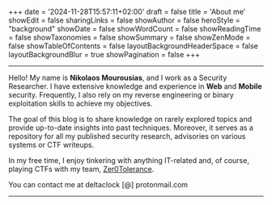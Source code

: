 +++
date = '2024-11-28T15:57:11+02:00'
draft = false
title = 'About me'
showEdit = false
sharingLinks = false
showAuthor = false
heroStyle = "background"
showDate = false
showWordCount = false
showReadingTime = false
showTaxonomies = false
showSummary = false
showZenMode = false
showTableOfContents = false
layoutBackgroundHeaderSpace = false
layoutBackgroundBlur = true
showPagination = false
+++

***

Hello! My name is **Nikolaos Mourousias**, and I work as a Security Researcher. I have extensive knowledge and experience in **Web** and **Mobile** security. Frequently, I also rely on my reverse engineering or binary exploitation skills to achieve my objectives.

The goal of this blog is to share knowledge on rarely explored topics and provide up-to-date insights into past techniques. Moreover, it serves as a repository for all my published security research, advisories on various systems or CTF writeups.

In my free time, I enjoy tinkering with anything IT-related and, of course, playing CTFs with my team, [Zer0Tolerance](https://x.com/0tolerance_ctf).

You can contact me at deltaclock [@] protonmail.com

***